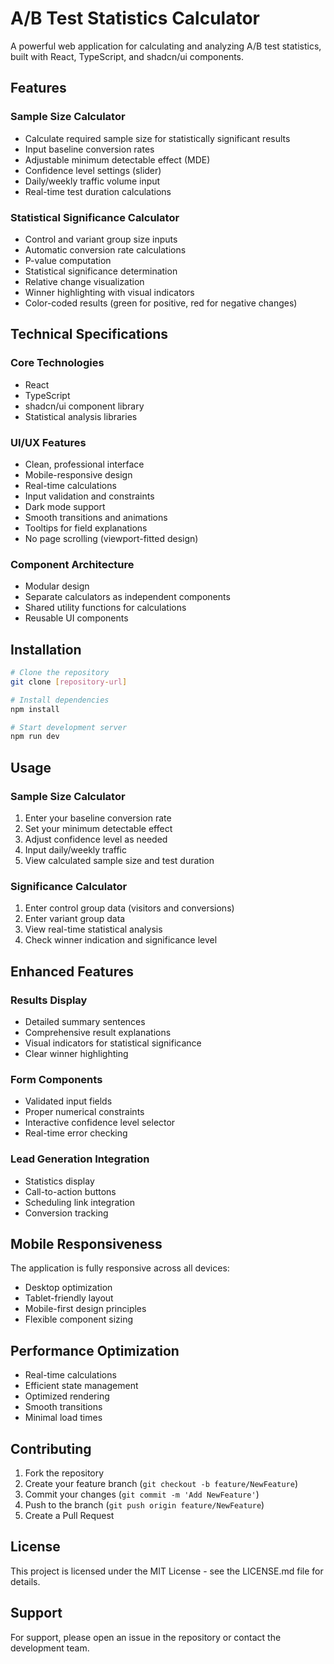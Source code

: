 # A/B Test Statistics Calculator

A powerful web application for calculating and analyzing A/B test statistics, built with React, TypeScript, and shadcn/ui components.

## Features

### Sample Size Calculator
- Calculate required sample size for statistically significant results
- Input baseline conversion rates
- Adjustable minimum detectable effect (MDE)
- Confidence level settings (slider)
- Daily/weekly traffic volume input
- Real-time test duration calculations

### Statistical Significance Calculator
- Control and variant group size inputs
- Automatic conversion rate calculations
- P-value computation
- Statistical significance determination
- Relative change visualization
- Winner highlighting with visual indicators
- Color-coded results (green for positive, red for negative changes)

## Technical Specifications

### Core Technologies
- React
- TypeScript
- shadcn/ui component library
- Statistical analysis libraries

### UI/UX Features
- Clean, professional interface
- Mobile-responsive design
- Real-time calculations
- Input validation and constraints
- Dark mode support
- Smooth transitions and animations
- Tooltips for field explanations
- No page scrolling (viewport-fitted design)

### Component Architecture
- Modular design
- Separate calculators as independent components
- Shared utility functions for calculations
- Reusable UI components

## Installation

```bash
# Clone the repository
git clone [repository-url]

# Install dependencies
npm install

# Start development server
npm run dev
```

## Usage

### Sample Size Calculator
1. Enter your baseline conversion rate
2. Set your minimum detectable effect
3. Adjust confidence level as needed
4. Input daily/weekly traffic
5. View calculated sample size and test duration

### Significance Calculator
1. Enter control group data (visitors and conversions)
2. Enter variant group data
3. View real-time statistical analysis
4. Check winner indication and significance level

## Enhanced Features

### Results Display
- Detailed summary sentences
- Comprehensive result explanations
- Visual indicators for statistical significance
- Clear winner highlighting

### Form Components
- Validated input fields
- Proper numerical constraints
- Interactive confidence level selector
- Real-time error checking

### Lead Generation Integration
- Statistics display
- Call-to-action buttons
- Scheduling link integration
- Conversion tracking

## Mobile Responsiveness

The application is fully responsive across all devices:
- Desktop optimization
- Tablet-friendly layout
- Mobile-first design principles
- Flexible component sizing

## Performance Optimization

- Real-time calculations
- Efficient state management
- Optimized rendering
- Smooth transitions
- Minimal load times

## Contributing

1. Fork the repository
2. Create your feature branch (`git checkout -b feature/NewFeature`)
3. Commit your changes (`git commit -m 'Add NewFeature'`)
4. Push to the branch (`git push origin feature/NewFeature`)
5. Create a Pull Request

## License

This project is licensed under the MIT License - see the LICENSE.md file for details.

## Support

For support, please open an issue in the repository or contact the development team.